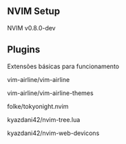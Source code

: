 ## NVIM Setup

NVIM v0.8.0-dev

## Plugins

Extensões básicas para funcionamento

vim-airline/vim-airline

vim-airline/vim-airline-themes

folke/tokyonight.nvim

kyazdani42/nvim-tree.lua

kyazdani42/nvim-web-devicons
